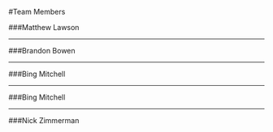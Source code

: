 #Team Members

###Matthew Lawson  

---

###Brandon Bowen

---

###Bing Mitchell

---

###Bing Mitchell

---

###Nick Zimmerman